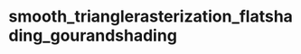smooth_trianglerasterization_flatshading_gourandshading
=======================================================
